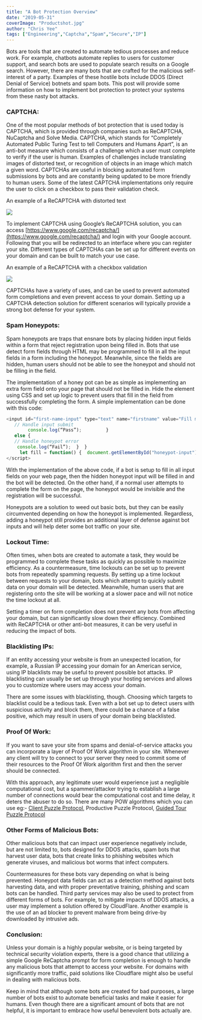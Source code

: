 ```yaml
---
title: "A Bot Protection Overview"
date: "2019-05-31"
coverImage: "Productshot.jpg"
author: "Chris Yee"
tags: ["Engineering","Captcha","Spam","Secure","IP"]
---
```


Bots are tools that are created to automate tedious processes and reduce work. For example, chatbots automate replies to users for customer support, and search bots are used to populate search results on a Google search. However, there are many bots that are crafted for the malicious self-interest of a party. Examples of these hostile bots include DDOS (Direct Denial of Service) botnets and spam bots. This post will provide some information on how to implement bot protection to protect your systems from these nasty bot attacks.

### CAPTCHA:

One of the most popular methods of bot protection that is used today is CAPTCHA, which is provided through companies such as ReCAPTCHA, NuCaptcha and Solve Media. CAPTCHA, which stands for “Completely Automated Public Turing Test to tell Computers and Humans Apart”, is an anti-bot measure which consists of a challenge which a user must complete to verify if the user is human. Examples of challenges include translating images of distorted text, or recognition of objects in an image which match a given word. CAPTCHAs are useful in blocking automated form submissions by bots and are constantly being updated to be more friendly to human users. Some of the latest CAPTCHA implementations only require the user to click on a checkbox to pass their validation check.

An example of a ReCAPTCHA with distorted text

![](https://media-s3-us-east-1.ceros.com/editorial-content/images/2018/05/31/c5c224dc0fb2a058625073c470d70c3c/recaptcha-big.png?ver=1552286291?imageOpt=1&fit=bounds&width=1077)

To implement CAPTCHA using Google’s ReCAPTCHA solution, you can access [https://www.google.com/recaptcha/](https://www.google.com/recaptcha/) and login with your Google account. Following that you will be redirected to an interface where you can register your site. Different types of CAPTCHAs can be set up for different events on your domain and can be built to match your use case.

An example of a ReCAPTCHA with a checkbox validation

![](https://media.giphy.com/media/10p3VEnw29dD44/giphy.gif?ver=1552286291?ver=1552286291)

CAPTCHAs have a variety of uses, and can be used to prevent automated form completions and even prevent access to your domain. Setting up a CAPTCHA detection solution for different scenarios will typically provide a strong bot defense for your system.

### Spam Honeypots:

Spam honeypots are traps that ensnare bots by placing hidden input fields within a form that reject registration upon being filled in. Bots that use detect form fields through HTML may be programmed to fill in all the input fields in a form including the honeypot. Meanwhile, since the fields are hidden, human users should not be able to see the honeypot and should not be filling in the field.

The implementation of a honey pot can be as simple as implementing an extra form field onto your page that should not be filled in. Hide the element using CSS and set up logic to prevent users that fill in the field from successfully completing the form. A simple implementation can be done with this code:

```js
<input id="first-name-input" type="text" name="firstname" value="Fill me in"> <input style="display: none;" id="honeypot-input" type="text" name="honeypot"> <button type="button" onclick="submitForm()" value="button">Submit</button> <button type="button" onclick="fill()" value="button">Fill Honeypot</button> <script>    let submitForm = function() {         let honeypot = document.getElementById("honeypot-input").value;         if(!honeypot) { 
   // Handle input submit            
        console.log(“Pass”);         } 
   else { 
   // Handle honeypot error            
    console.log(“Fail”);  }  } 
     let fill = function() {  document.getElementById("honeypot-input").value = "Example";     } 
</script>
```

With the implementation of the above code, if a bot is setup to fill in all input fields on your web page, then the hidden honeypot input will be filled in and the bot will be detected. On the other hand, if a normal user attempts to complete the form on the page, the honeypot would be invisible and the registration will be successful.

Honeypots are a solution to weed out basic bots, but they can be easily circumvented depending on how the honeypot is implemented. Regardless, adding a honeypot still provides an additional layer of defense against bot inputs and will help deter some bot traffic on your site.

### Lockout Time:

Often times, when bots are created to automate a task, they would be programmed to complete these tasks as quickly as possible to maximize efficiency. As a countermeasure, time lockouts can be set up to prevent bots from repeatedly spamming requests. By setting up a time lockout between requests to your domain, bots which attempt to quickly submit data on your domain will be detected. Meanwhile, human users that are registering onto the site will be working at a slower pace and will not notice the time lockout at all.

Setting a timer on form completion does not prevent any bots from affecting your domain, but can significantly slow down their efficiency. Combined with ReCAPTCHA or other anti-bot measures, it can be very useful in reducing the impact of bots.

### Blacklisting IPs:

If an entity accessing your website is from an unexpected location, for example, a Russian IP accessing your domain for an American service, using IP blacklists may be useful to prevent possible bot attacks. IP blacklisting can usually be set up through your hosting services and allows you to customize where users may access your domain.

There are some issues with blacklisting, though. Choosing which targets to blacklist could be a tedious task. Even with a bot set up to detect users with suspicious activity and block them, there could be a chance of a false positive, which may result in users of your domain being blacklisted.

### Proof Of Work:

If you want to save your site from spams and denial-of-service attacks you can incorporate a layer of Proof Of Work algorithm in your site. Whenever any client will try to connect to your server they need to commit some of their resources to the Proof Of Work algorithm first and then the server should be connected.

With this approach, any legitimate user would experience just a negligible computational cost, but a spammer/attacker trying to establish a large number of connections would bear the computational cost and time delay, it deters the abuser to do so. There are many POW algorithms which you can use eg:- [Client Puzzle Protocol](https://en.wikipedia.org/wiki/Client_Puzzle_Protocol), Productive Puzzle Protocol, [Guided Tour Puzzle Protocol](https://en.wikipedia.org/wiki/Guided_tour_puzzle_protocol)

### Other Forms of Malicious Bots:

Other malicious bots that can impact user experience negatively include, but are not limited to, bots designed for DDOS attacks, spam bots that harvest user data, bots that create links to phishing websites which generate viruses, and malicious bot worms that infect computers.

Countermeasures for these bots vary depending on what is being prevented. Honeypot data fields can act as a detection method against bots harvesting data, and with proper preventative training, phishing and scam bots can be handled. Third party services may also be used to protect from different forms of bots. For example, to mitigate impacts of DDOS attacks, a user may implement a solution offered by CloudFlare. Another example is the use of an ad blocker to prevent malware from being drive-by downloaded by intrusive ads.

### Conclusion:

Unless your domain is a highly popular website, or is being targeted by technical security violation experts, there is a good chance that utilizing a simple Google ReCaptcha prompt for form completion is enough to handle any malicious bots that attempt to access your website. For domains with significantly more traffic, paid solutions like Cloudflare might also be useful in dealing with malicious bots.

Keep in mind that although some bots are created for bad purposes, a large number of bots exist to automate beneficial tasks and make it easier for humans. Even though there are a significant amount of bots that are not helpful, it is important to embrace how useful benevolent bots actually are.

